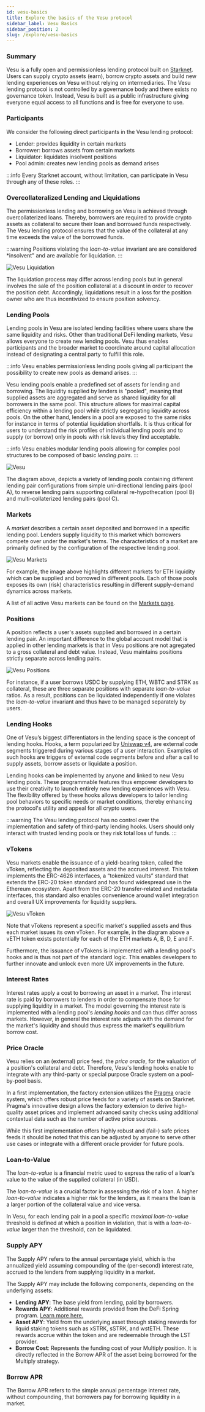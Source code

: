 ```yaml
---
id: vesu-basics
title: Explore the basics of the Vesu protocol
sidebar_label: Vesu Basics
sidebar_position: 2
slug: /explore/vesu-basics
---
```


### Summary

Vesu is a fully open and permissionless lending protocol built on [Starknet](https://starknet.io). Users can supply crypto assets (earn), borrow crypto assets and build new lending experiences on Vesu without relying on intermediaries. The Vesu lending protocol is not controlled by a governance body and there exists no governance token. Instead, Vesu is built as a public infrastructure giving everyone equal access to all functions and is free for everyone to use.


### Participants

We consider the following direct participants in the Vesu lending protocol:

- Lender: provides liquidity in certain markets
- Borrower: borrows assets from certain markets
- Liquidator: liquidates insolvent positions
- Pool admin: creates new lending pools as demand arises

:::info
Every Starknet account, without limitation, can participate in Vesu through any of these roles.
:::


### Overcollateralized Lending and Liquidations

The permissionless lending and borrowing on Vesu is achieved through overcollaterized loans. Thereby, borrowers are required to provide crypto assets as collateral to secure their loan and borrowed funds respectively. The Vesu lending protocol ensures that the value of the collateral at any time exceeds the value of the borrowed funds. 

:::warning
Positions violating the *loan-to-value* invariant are are considered *insolvent" and are available for liquidation.
:::

![Vesu Liquidation](images/liquidation.png)

The liquidation process may differ across lending pools but in general involves the sale of the position collateral at a discount in order to recover the position debt. Accordingly, liquidations result in a loss for the position owner who are thus incentivized to ensure position solvency.


### Lending Pools

Lending pools in Vesu are isolated lending facilities where users share the same liquidity and risks. Other than traditional DeFi lending markets, Vesu allows everyone to create new lending pools. Vesu thus enables participants and the broader market to coordinate around capital allocation instead of designating a central party to fulfill this role.

:::info
Vesu enables permissionless lending pools giving all participant the possibility to create new pools as demand arises.
:::


Vesu lending pools enable a predefined set of assets for lending and borrowing. The liquidity supplied by lenders is "pooled", meaning that supplied assets are aggregated and serve as shared liquidity for all borrowers in the same pool. This structure allows for maximal capital efficiency within a lending pool while strictly segregating liquidity across pools. On the other hand, lenders in a pool are exposed to the same risks for instance in terms of potential liquidation shortfalls. It is thus critical for users to understand the risk profiles of individual lending pools and to supply (or borrow) only in pools with risk levels they find acceptable.

:::info
Vesu enables modular lending pools allowing for complex pool structures to be composed of basic *lending pairs*. 
:::

![Vesu](images/lending-pool.png)

The diagram above, depicts a variety of lending pools containing different lending pair configurations from simple uni-directional lending pairs (pool A), to reverse lending pairs supporting collateral re-hypothecation (pool B) and multi-collaterized lending pairs (pool C).


### Markets

A *market* describes a certain asset deposited and borrowed in a specific lending pool. Lenders supply liquidity to this market which borrowers compete over under the market's terms. The characteristics of a market are primarily defined by the configuration of the respective lending pool. 

![Vesu Markets](images/markets.png)

For example, the image above highlights different markets for ETH liquidity which can be supplied and borrowed in different pools. Each of those pools exposes its own (risk) characteristics resulting in different supply-demand dynamics across markets.

A list of all active Vesu markets can be found on the [Markets page](https://vesu.xyz/markets).


### Positions

A position reflects a user's assets supplied and borrowed in a certain lending pair. An important difference to the global account model that is applied in other lending markets is that in Vesu positions are not agregated to a gross collateral and debt value. Instead, Vesu maintains positions strictly separate across lending pairs. 

![Vesu Positions](./images/positions.png)

For instance, if a user borrows USDC by supplying ETH, WBTC and STRK as collateral, these are three separate positions with separate *loan-to-value* ratios. As a result, positions can be liquidated independently if one violates the *loan-to-value* invariant and thus have to be managed separately by users.


### Lending Hooks

One of Vesu’s biggest differentiators in the lending space is the concept of lending hooks. Hooks, a term popularized by [Uniswap v4](https://docs.uniswap.org/contracts/v4/overview), are external code segments triggered during various stages of a user interaction. Examples of such hooks are triggers of external code segments before and after a call to supply assets, borrow assets or liquidate a position.

Lending hooks can be implemented by anyone and linked to new Vesu lending pools. These programmable features thus empower developers to use their creativity to launch entirely new lending experiences with Vesu. The flexibility offered by these hooks allows developers to tailor lending pool behaviors to specific needs or market conditions, thereby enhancing the protocol's utility and appeal for all crypto users.

:::warning
The Vesu lending protocol has no control over the implementation and safety of third-party lending hooks. Users should only interact with trusted lending pools or they risk total loss uf funds.
:::


### vTokens

Vesu markets enable the issuance of a yield-bearing token, called the vToken, reflecting the deposited assets and the accrued interest. This token implements the ERC-4626 interfaces, a “tokenized vaults” standard that extends the ERC-20 token standard and has found widespread use in the Ethereum ecosystem. Apart from the ERC-20 transfer-related and metadata interfaces, this standard also enables convenience around wallet integration and overall UX improvements for liquidity suppliers.

![Vesu vToken](./images/vToken.png)

Note that vTokens represent a specific market's supplied assets and thus each market issues its own vToken. For example, in the diagram above a vETH token exists potentially for each of the ETH markets A, B, D, E and F. 

Furthermore, the issuance of vTokens is implemented with a lending pool's hooks and is thus not part of the standard logic. This enables developers to further innovate and unlock even more UX improvements in the future.


### Interest Rates

Interest rates apply a cost to borrowing an asset in a market. The interest rate is paid by borrowers to lenders in order to compensate those for supplying liquidity in a market. The model governing the interest rate is implemented with a lending pool's *lending hooks* and can thus differ across markets. However, in general the interest rate adjusts with the demand for the market's liquidity and should thus express the market's equilibrium borrow cost.


### Price Oracle

Vesu relies on an (external) price feed, the *price oracle*, for the valuation of a position's collateral and debt. Therefore, Vesu's lending hooks enable to integrate with any third-party or special purpose Oracle system on a pool-by-pool basis. 

In a first implementation, the factory extension utilizes the [Pragma](https://www.pragmaoracle.com/) oracle system, which offers robust price feeds for a variety of assets on Starknet. Pragma's innovative design allows the factory extension to derive high-quality asset prices and implement advanced sanity checks using additional contextual data such as the number of active price sources.

While this first implementation offers highly robust and (fail-) safe prices feeds it should be noted that this can be adjusted by anyone to serve other use cases or integrate with a different oracle provider for future pools.


### Loan-to-Value

The *loan-to-value* is a financial metric used to express the ratio of a loan's value to the value of the supplied collateral (in USD). 

The *loan-to-value* is a crucial factor in assessing the risk of a loan. A higher *loan-to-value* indicates a higher risk for the lenders, as it means the loan is a larger portion of the collateral value and vice versa.

In Vesu, for each lending pair in a pool a specific *maximal loan-to-value* threshold is defined at which a position in violation, that is with a *loan-to-value* larger than the threshold, can be liquidated.


### Supply APY

The Supply APY refers to the annual percentage yield, which is the annualized yield assuming compounding of the (per-second) interest rate, accrued to the lenders from supplying liquidity in a market.

The Supply APY may include the following components, depending on the underlying assets:
- **Lending APY**: The base yield from lending, paid by borrowers.
- **Rewards APY**: Additional rewards provided from the DeFi Spring program. [Learn more here.](./defi-spring.md)
- **Asset APY**: Yield from the underlying asset through staking rewards for liquid staking tokens such as xSTRK, sSTRK, and wstETH. These rewards accrue within the token and are redeemable through the LST provider.
- **Borrow Cost**: Represents the funding cost of your Multiply position. It is directly reflected in the Borrow APR of the asset being borrowed for the Multiply strategy.

### Borrow APR

The Borrow APR refers to the simple annual percentage interest rate, without compounding, that borrowers pay for borrowing liquidity in a market.